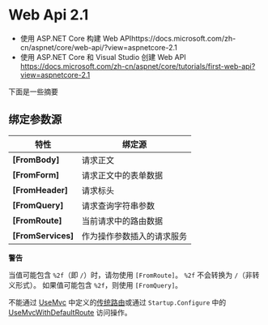 # Web Api 2.1

- 使用 ASP.NET Core 构建 Web APIhttps://docs.microsoft.com/zh-cn/aspnet/core/web-api/?view=aspnetcore-2.1
- 使用 ASP.NET Core 和 Visual Studio 创建 Web API https://docs.microsoft.com/zh-cn/aspnet/core/tutorials/first-web-api?view=aspnetcore-2.1

下面是一些摘要

## 绑定参数源

| 特性               | 绑定源                     |
| ------------------ | -------------------------- |
| **[FromBody]**     | 请求正文                   |
| **[FromForm]**     | 请求正文中的表单数据       |
| **[FromHeader]**   | 请求标头                   |
| **[FromQuery]**    | 请求查询字符串参数         |
| **[FromRoute]**    | 当前请求中的路由数据       |
| **[FromServices]** | 作为操作参数插入的请求服务 |

 **警告**

当值可能包含 `%2f`（即 `/`）时，请勿使用 `[FromRoute]`。 `%2f` 不会转换为 `/`（非转义形式）。 如果值可能包含 `%2f`，则使用 `[FromQuery]`。

不能通过 [UseMvc](https://docs.microsoft.com/dotnet/api/microsoft.aspnetcore.builder.mvcapplicationbuilderextensions.usemvc) 中定义的[传统路由](https://docs.microsoft.com/zh-cn/aspnet/core/mvc/controllers/routing?view=aspnetcore-2.1#conventional-routing)或通过 `Startup.Configure` 中的 [UseMvcWithDefaultRoute](https://docs.microsoft.com/dotnet/api/microsoft.aspnetcore.builder.mvcapplicationbuilderextensions.usemvcwithdefaultroute) 访问操作。